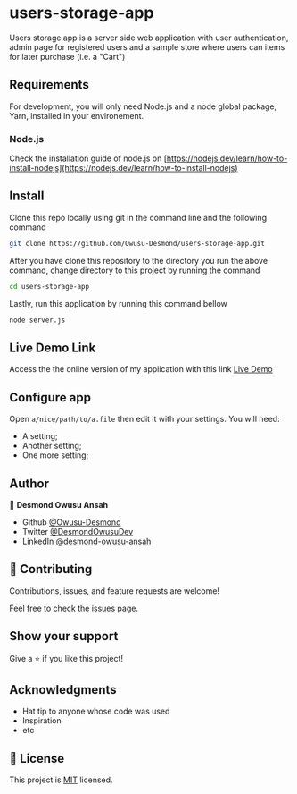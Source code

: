 # users-storage-app

Users storage app is a server side web application with user authentication, admin page for registered users and a sample store where users can items for later purchase (i.e. a "Cart")

## Requirements

For development, you will only need Node.js and a node global package, Yarn, installed in your environement.

### Node.js

Check the installation guide of node.js on [https://nodejs.dev/learn/how-to-install-nodejs](https://nodejs.dev/learn/how-to-install-nodejs)

## Install

  Clone this repo locally using git in the command line and the following command

  ```bash
  git clone https://github.com/Owusu-Desmond/users-storage-app.git
  ```

  After you have clone this repository to the directory you run the above command, change directory to this project by running the command

  ```bash
  cd users-storage-app
  ```

  Lastly, run this application by running this command bellow

  ```bash
  node server.js
  ```
## Live Demo Link

Access the the online version of my application with this link
[Live Demo](https://users-storage.herokuapp.com/)

## Configure app

Open `a/nice/path/to/a.file` then edit it with your settings. You will need:

- A setting;
- Another setting;
- One more setting;

## Author

👤 **Desmond Owusu Ansah**

- Github [@Owusu-Desmond](https://github.com/Owusu-Desmond)
- Twitter [@DesmondOwusuDev](https://twitter.com/DesmondOwusuDev)
- LinkedIn [@desmond-owusu-ansah](https://www.linkedin.com/in/desmond-owusu-ansah-09274a223/)

## 🤝 Contributing

Contributions, issues, and feature requests are welcome!

Feel free to check the [issues page](https://github.com/Owusu-Desmond/users-storage-app/issues/).

## Show your support

Give a ⭐️ if you like this project!

## Acknowledgments

- Hat tip to anyone whose code was used
- Inspiration
- etc

## 📝 License

This project is [MIT](./LICENSE) licensed.
